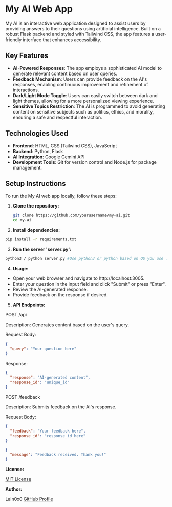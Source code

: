 # My AI Web App

My AI is an interactive web application designed to assist users by providing answers to their questions using artificial intelligence. Built on a robust Flask backend and styled with Tailwind CSS, the app features a user-friendly interface that enhances accessibility.

## Key Features

- **AI-Powered Responses**: The app employs a sophisticated AI model to generate relevant content based on user queries.
- **Feedback Mechanism**: Users can provide feedback on the AI's responses, enabling continuous improvement and refinement of interactions.
- **Dark/Light Mode Toggle**: Users can easily switch between dark and light themes, allowing for a more personalized viewing experience.
- **Sensitive Topics Restriction**: The AI is programmed to avoid generating content on sensitive subjects such as politics, ethics, and morality, ensuring a safe and respectful interaction.

## Technologies Used

- **Frontend**: HTML, CSS (Tailwind CSS), JavaScript
- **Backend**: Python, Flask
- **AI Integration**: Google Gemini API
- **Development Tools**: Git for version control and Node.js for package management.

## Setup Instructions

To run the My AI web app locally, follow these steps:

1. **Clone the repository:**

   ```bash
   git clone https://github.com/yourusername/my-ai.git
   cd my-ai

2. **Install dependencies:**

```bash
pip install -r requirements.txt
```

3. **Run the server 'server.py':**
```bash
python3 / python server.py #Use python3 or python based on OS you use !
```

4. **Usage:**

- Open your web browser and navigate to http://localhost:3005.
- Enter your question in the input field and click "Submit" or press "Enter".
- Review the AI-generated response.
- Provide feedback on the response if desired.

5. **API Endpoints:**

POST /api

Description: Generates content based on the user's query.

Request Body:

```JSON
{
  "query": "Your question here"
}
```

Response:

```JSON
{
  "response": "AI-generated content",
  "response_id": "unique_id"
}
```

POST /feedback

Description: Submits feedback on the AI's response.

Request Body:

```JSON
{
  "feedback": "Your feedback here",
  "response_id": "response_id_here"
}
```

```JSON
{
  "message": "Feedback received. Thank you!"
}
```

**License:**

[MIT License](https://mit-license.org/)


**Author:**

Lain0x0 
[GitHub Profile](https://github.com/Lain0x0)
